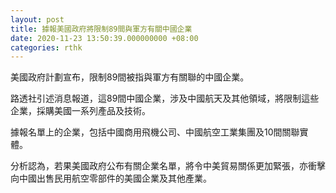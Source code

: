```yaml
---
layout: post
title: 據報美國政府將限制89間與軍方有關中國企業
date: 2020-11-23 13:50:39.000000000 +08:00
categories: rthk
---
```


美國政府計劃宣布，限制89間被指與軍方有關聯的中國企業。

路透社引述消息報道，這89間中國企業，涉及中國航天及其他領域，將限制這些企業，採購美國一系列產品及技術。

據報名單上的企業，包括中國商用飛機公司、中國航空工業集團及10間關聯實體。

分析認為，若果美國政府公布有關企業名單，將令中美貿易關係更加緊張，亦衝擊向中國出售民用航空零部件的美國企業及其他產業。
